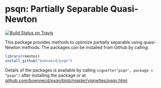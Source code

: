 psqn: Partially Separable Quasi-Newton
======================================

[![Build Status on
Travis](https://travis-ci.org/boennecd/psqn.svg?branch=master,osx)](https://travis-ci.org/boennecd/psqn)

This package provides methods to optimize partially separable using 
quasi-Newton methods. The packages can be installed from Github by calling:

```r
library(remotes)
install_github("boennecd/psqn")
```

Details of the packages is available by calling 
`vignette("psqn", package = "psqn")` after installing the package or at 
[github.com/boennecd/psqn/blob/master/vignettes/psqn.html](https://htmlpreview.github.io/?https://github.com/boennecd/psqn/blob/master/vignettes/psqn.html).
